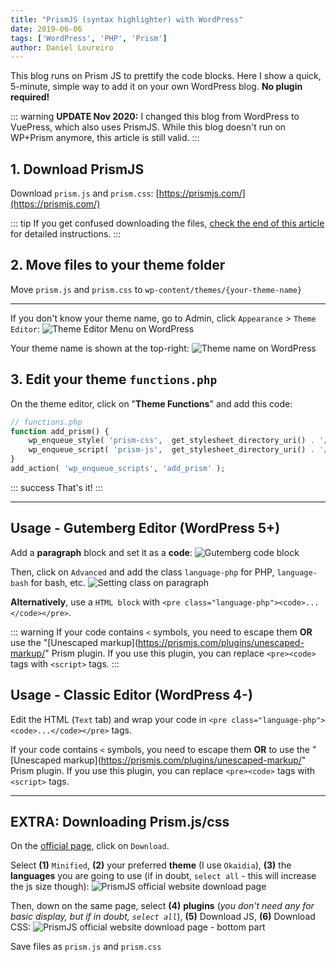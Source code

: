 ```yaml
---
title: "PrismJS (syntax highlighter) with WordPress"
date: 2019-06-06
tags: ['WordPress', 'PHP', 'Prism']
author: Daniel Loureiro
---
```

This blog runs on Prism JS to prettify the code blocks. Here I show a quick, 5-minute, simple way to add it on your own WordPress blog. **No plugin required!**
<!-- more -->

::: warning
**UPDATE Nov 2020:** I changed this blog from WordPress to VuePress, which also uses PrismJS. While this blog doesn't run on WP+Prism anymore, this article is still valid.
:::

## 1. Download PrismJS

Download `prism.js` and `prism.css`:
[https://prismjs.com/](https://prismjs.com/)

::: tip
If you get confused downloading the files, [check the end of this article](#extra-downloading-prism-js-css) for detailed instructions.
:::

## 2. Move files to your theme folder

Move `prism.js` and `prism.css` to `wp-content/themes/{your-theme-name}`

---

If you don't know your theme name, go to Admin, click `Appearance` > `Theme Editor`:
![Theme Editor Menu on WordPress](./prism4.png)

Your theme name is shown at the top-right:
![Theme name on WordPress](./prism3-1.png)

## 3. Edit your theme `functions.php`

On the theme editor, click on "**Theme Functions**" and add this code:

```php
// functions.php
function add_prism() {
    wp_enqueue_style( 'prism-css',  get_stylesheet_directory_uri() . '/prism.css' );
    wp_enqueue_script( 'prism-js',  get_stylesheet_directory_uri() . '/prism.js', [], false, true );
}
add_action( 'wp_enqueue_scripts', 'add_prism' );
```

::: success
That's it!
:::

---

## Usage - Gutemberg Editor (WordPress 5+)

Add a **paragraph** block and set it as a **code**:
![Gutemberg code block](./prism7.png)

Then, click on `Advanced` and add the class `language-php` for PHP, `language-bash` for bash, etc.
![Setting class on paragraph](./prism8.png)

**Alternatively**, use a `HTML block` with `<pre class="language-php"><code>...</code></pre>`.

::: warning
If your code contains `<` symbols, you need to escape them **OR** use the "[Unescaped markup](https://prismjs.com/plugins/unescaped-markup/" Prism plugin. If you use this plugin, you can replace `<pre><code>` tags with `<script>` tags.
:::

## Usage - Classic Editor (WordPress 4-)

Edit the HTML (`Text` tab) and wrap your code in `<pre class="language-php"><code>...</code></pre>` tags.

If your code contains `<` symbols, you need to escape them **OR** to use the "[Unescaped markup](https://prismjs.com/plugins/unescaped-markup/" Prism plugin. If you use this plugin, you can replace `<pre><code>` tags with `<script>` tags.

---

## EXTRA: Downloading Prism.js/css

On the [official page](https://prismjs.com/), click on `Download`.

Select **(1)** `Minified`, **(2)** your preferred **theme** (I use `Okaidia`), **(3)** the **languages** you are going to use (if in doubt, `select all` - this will increase the js size though):
![PrismJS official website download page](./prism1-1024x889.png)

Then, down on the same page, select **(4)** **plugins** (*you don't need any for basic display, but if in doubt, `select all`*), **(5)** Download JS, **(6)** Download CSS:
![PrismJS official website download page - bottom part](./prism2.png)

Save files as `prism.js` and `prism.css`
